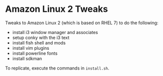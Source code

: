 Amazon Linux 2 Tweaks
=====================

Tweaks to Amazon Linux 2 (which is based on RHEL 7) to do the following:

* install i3 window manager and associates
* setup conky with the i3 text
* install fish shell and mods
* install vim plugins
* install powerline fonts
* install sdkman

To replicate, execute the commands in `install.sh`.

